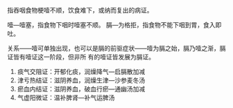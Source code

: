 指吞咽食物梗噎不顺，饮食难下，或纳而复出的病证。

噎—噎塞，指食物下咽时噎塞不顺。
膈—为格拒，指食物不能下咽到胃，食入即吐。

关系——噎可单独出现，也可以是膈的前驱症状——噎为膈之始，膈乃噎之渐，膈证皆有噎证这一阶段，但非所
有的噎证皆发展为膈证。
1. 痰气交阻证：开郁化痰，润燥降气—启膈散加减
2. 津亏热结证：滋阴养血，润燥生津—沙参麦冬汤
3. 瘀血内结证：滋阴养血，破血行瘀—通幽汤加减
4. 气虚阳微证：温补脾肾—补气运脾汤